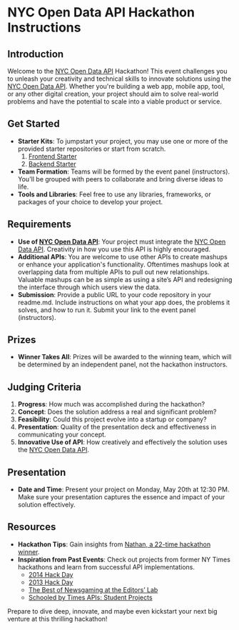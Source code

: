 # NYC Open Data API Hackathon Instructions

## Introduction

Welcome to the [NYC Open Data API](https://opendata.cityofnewyork.us/) Hackathon! This event challenges you to unleash your creativity and technical skills to innovate solutions using the [NYC Open Data API](https://opendata.cityofnewyork.us/). Whether you're building a web app, mobile app, tool, or any other digital creation, your project should aim to solve real-world problems and have the potential to scale into a viable product or service.

## Get Started

- **Starter Kits**: To jumpstart your project, you may use one or more of the provided starter repositories or start from scratch.
  1. [Frontend Starter](https://github.com/10-3-pursuit/react-basic-starter)
  1. [Backend Starter](https://github.com/10-3-pursuit/express-server-starter-db)
- **Team Formation**: Teams will be formed by the event panel (instructors). You'll be grouped with peers to collaborate and bring diverse ideas to life.
- **Tools and Libraries**: Feel free to use any libraries, frameworks, or packages of your choice to develop your project.

## Requirements

- **Use of [NYC Open Data API](https://opendata.cityofnewyork.us/)**: Your project must integrate the [NYC Open Data API](https://opendata.cityofnewyork.us/). Creativity in how you use this API is highly encouraged.
- **Additional APIs**: You are welcome to use other APIs to create mashups or enhance your application's functionality. Oftentimes mashups look at overlapping data from multiple APIs to pull out new relationships. Valuable mashups can be as simple as using a site’s API and redesigning the interface through which users view the data.
- **Submission**: Provide a public URL to your code repository in your readme.md. Include instructions on what your app does, the problems it solves, and how to run it. Submit your link to the event panel (instructors).

## Prizes

- **Winner Takes All**: Prizes will be awarded to the winning team, which will be determined by an independent panel, not the hackathon instructors.

## Judging Criteria

1. **Progress**: How much was accomplished during the hackathon?
2. **Concept**: Does the solution address a real and significant problem?
3. **Feasibility**: Could this project evolve into a startup or company?
4. **Presentation**: Quality of the presentation deck and effectiveness in communicating your concept.
5. **Innovative Use of API**: How creatively and effectively the solution uses the [NYC Open Data API](https://opendata.cityofnewyork.us/).

## Presentation

- **Date and Time**: Present your project on Monday, May 20th at 12:30 PM. Make sure your presentation captures the essence and impact of your solution effectively.

## Resources

- **Hackathon Tips**: Gain insights from [Nathan, a 22-time hackathon winner](https://docs.google.com/document/d/1Qax3FU0l-lG13g6_-8wYeM2Y1qD7iI2AQeSz_NtCcBE/edit?usp=sharing).
- **Inspiration from Past Events**: Check out projects from former NY Times hackathons and learn from successful API implementations.
  - [2014 Hack Day](https://open.nytimes.com/timesopen-hack-day-2014-7ee3cb8f7e45)
  - [2013 Hack Day](https://open.nytimes.com/timesopen-hack-day-2013-b185d6a099f3)
  - [The Best of Newsgaming at the Editors’ Lab](https://open.nytimes.com/the-best-of-newsgaming-at-the-editors-lab-cc024ca5edd9)
  - [Schooled by Times APIs: Student Projects](https://open.nytimes.com/schooled-by-times-apis-student-projects-14fb76830d20)

Prepare to dive deep, innovate, and maybe even kickstart your next big venture at this thrilling hackathon!
